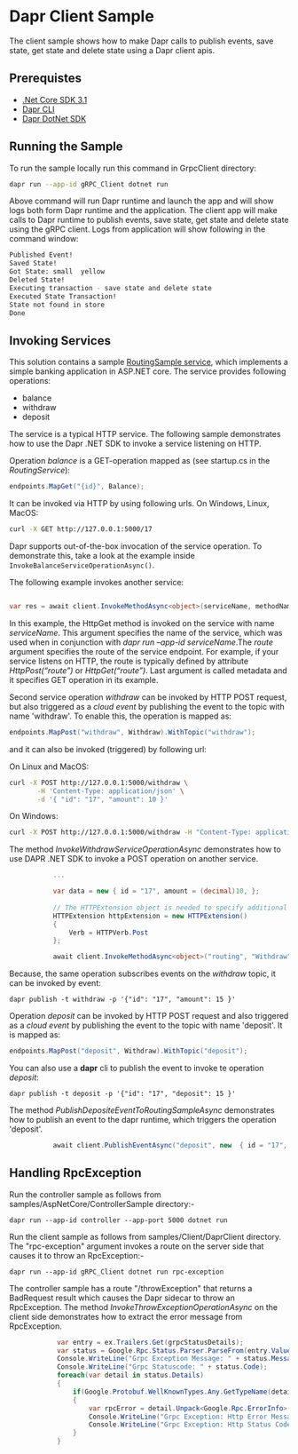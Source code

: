 # Dapr Client Sample
The client sample shows how to make Dapr calls to publish events, save state, get state and delete state using a Dapr client apis. 

## Prerequistes
* [.Net Core SDK 3.1](https://dotnet.microsoft.com/download)
* [Dapr CLI](https://github.com/dapr/cli)
* [Dapr DotNet SDK](https://github.com/dapr/dotnet-sdk)


 ## Running the Sample

 To run the sample locally run this command in GrpcClient directory:
 ```sh
 dapr run --app-id gRPC_Client dotnet run
 ```

 Above command will run Dapr runtime and launch the app and will show logs both form Dapr runtime and the application. The client app will make calls to Dapr runtime to publish events, save state, get state and delete state using the gRPC client.
 Logs from application will show following in the command window:
```sh
Published Event!
Saved State!
Got State: small  yellow
Deleted State!
Executing transaction - save state and delete state
Executed State Transaction!
State not found in store
Done
 ```

## Invoking Services
This solution contains a sample [RoutingSample service](..\..\AspNetCore\RoutingSample), which implements a simple banking application in ASP.NET core.
The service provides following operations:
- balance
- withdraw
- deposit

The service is a typical HTTP service. The following sample demonstrates how to use the Dapr .NET SDK to invoke a service listening on HTTP.

Operation *balance* is a GET-operation mapped as (see startup.cs in the *RoutingService*):
 ```c#
 endpoints.MapGet("{id}", Balance);
 ```

It can be invoked via HTTP by using following urls.
On Windows, Linux, MacOS:
 ```sh
curl -X GET http://127.0.0.1:5000/17
 ```

Dapr supports out-of-the-box invocation of the service operation.
To demonstrate this, take a look at the example inside `InvokeBalanceServiceOperationAsync()`.

The following example invokes another service:

```c#

var res = await client.InvokeMethodAsync<object>(serviceName, methodName);
```

In this example, the HttpGet method is invoked on the service with name *serviceName*. This argument specifies the name of the service, which was used when in conjunction with *dapr run –app-id serviceName*.The *route* argument specifies the route of the service endpoint.
For example, if your service listens on HTTP, the route is typically defined by attribute *HttpPost(“route”)* or *HttpGet(“route”)*. Last argument is called metadata and it specifies GET operation in its example.


Second service operation *withdraw* can be invoked by HTTP POST request, but also triggered as a *cloud event* by publishing the event to the topic with name 'withdraw'.
To enable this, the operation is mapped as:
 ```c#
endpoints.MapPost("withdraw", Withdraw).WithTopic("withdraw");
 ```
and it can also be invoked (triggered) by following url:

On Linux and MacOS:
 ```sh
curl -X POST http://127.0.0.1:5000/withdraw \
        -H 'Content-Type: application/json' \
        -d '{ "id": "17", "amount": 10 }'
 ```
On Windows:
 ```sh
curl -X POST http://127.0.0.1:5000/withdraw -H "Content-Type: application/json" -d "{ \"id\": \"17\", \"amount\": 1 }"
 ```


The method *InvokeWithdrawServiceOperationAsync* demonstrates how to use DAPR .NET SDK to invoke a POST operation on another service.

 ```c#        
            ...

            var data = new { id = "17", amount = (decimal)10, };
            
            // The HTTPExtension object is needed to specify additional information such as the HTTP verb and an optional query string, because the receiving service is listening on HTTP.  If it were listening on gRPC, it is not needed.
            HTTPExtension httpExtension = new HTTPExtension()
            {
                Verb = HTTPVerb.Post
            };

            await client.InvokeMethodAsync<object>("routing", "Withdraw", data, httpExtension);
 ```

Because, the same operation subscribes events on the *withdraw* topic, it can be invoked by event:
``` 
dapr publish -t withdraw -p '{"id": "17", "amount": 15 }'
``` 

Operation *deposit* can be invoked by HTTP POST request and also triggered as a *cloud event* by publishing the event to the topic with name 'deposit'.
It is mapped as:
 ```c#
endpoints.MapPost("deposit", Withdraw).WithTopic("deposit");
 ```
You can also use a **dapr** cli to publish the event to invoke te operation *deposit*: 
``` 
dapr publish -t deposit -p '{"id": "17", "deposit": 15 }'
 ``` 

The method *PublishDepositeEventToRoutingSampleAsync* demonstrates how to publish an event to the dapr runtime, which triggers the operation 'deposit'.
 ```c#
            await client.PublishEventAsync("deposit", new  { id = "17", amount = (decimal)10, });          
 ```


## Handling RpcException

Run the controller sample as follows from samples/AspNetCore/ControllerSample directory:-
```
dapr run --app-id controller --app-port 5000 dotnet run
```

Run the client sample as follows from samples/Client/DaprClient directory. The "rpc-exception" argument invokes a route on the server side that causes it to throw an RpcException:-
```
dapr run --app-id gRPC_Client dotnet run rpc-exception
```

The controller sample has a route "/throwException" that returns a BadRequest result which causes the Dapr sidecar to throw an RpcException. The method *InvokeThrowExceptionOperationAsync* on the client side demonstrates how to extract the error message from RpcException.
```c#
            var entry = ex.Trailers.Get(grpcStatusDetails);
            var status = Google.Rpc.Status.Parser.ParseFrom(entry.ValueBytes);
            Console.WriteLine("Grpc Exception Message: " + status.Message);
            Console.WriteLine("Grpc Statuscode: " + status.Code);
            foreach(var detail in status.Details)
            {
                if(Google.Protobuf.WellKnownTypes.Any.GetTypeName(detail.TypeUrl) == grpcErrorInfoDetail)
                {
                    var rpcError = detail.Unpack<Google.Rpc.ErrorInfo>();
                    Console.WriteLine("Grpc Exception: Http Error Message: " + rpcError.Metadata[daprErrorInfoHTTPErrorMetadata]);
                    Console.WriteLine("Grpc Exception: Http Status Code: " + rpcError.Metadata[daprErrorInfoHTTPCodeMetadata]);
                }
            }
 ```